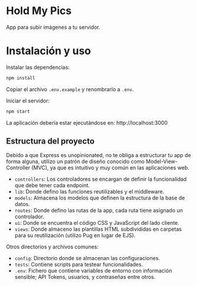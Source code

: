 # Hold My Pics

App para subir imágenes a tu servidor.

# Instalación y uso

Instalar las dependencias:

```bash
npm install
```

Copiar el archivo `.env.example` y renombrarlo a `.env`.

Iniciar el servidor:

```bash
npm start
```

La aplicación debería estar ejecutándose en: http://localhost:3000

## Estructura del proyecto

Debido a que Express es unopinionated, no te obliga a estructurar tu app de forma alguna, utilizo un patrón de diseño conocido como Model-View-Controller (MVC), ya que es intuitivo y muy común en las aplicaciones web.

- `controllers`: Los controladores se encargan de definir la funcionalidad que debe tener cada endpoint.
- `lib`: Donde defino las funciones reutilizables y el middleware.
- `models`: Almacena los modelos que definen la estructura de la base de datos.
- `routes`: Donde defino las rutas de la app, cada ruta tiene asignado un controlador.
- `ui`: Donde se encuentra el código CSS y JavaScript del lado cliente.
- `views`: Donde almaceno las plantillas HTML subdivididas en carpetas para su reutilización (utilizo Pug en lugar de EJS).

Otros directorios y archivos comunes:

- `config`: Directorio donde se almacenan las configuraciones.
- `tests`: Contiene scripts para testear funcionalidades.
- `.env`: Fichero que contiene variables de entorno con información sensible; API Tokens, usuarios, y contraseñas entre otros.
